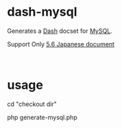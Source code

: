 dash-mysql
============

Generates a [Dash](http://kapeli.com/dash) docset for [MySQL](http://www.mysql.com).

Support Only [5.6 Japanese document](https://dev.mysql.com/doc/refman/5.6/ja/)

&nbsp;

usage
============

cd "checkout dir"

php generate-mysql.php

